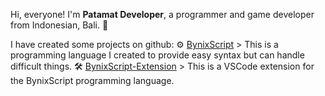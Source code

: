 Hi, everyone! I'm **Patamat Developer**, a programmer and game developer from Indonesian, Bali. 👏

I have created some projects on github:
⚙ [BynixScript](https://www.github.com/UngGas-Studio/BynixScript) > This is a programming language I created to provide easy syntax but can handle difficult things.
🛠 [BynixScript-Extension](https://www.github.com/UngGas-Studio/BynixScript-Extension) > This is a VSCode extension for the BynixScript programming language.
<!---
claycuy/claycuy is a ✨ special ✨ repository because its `README.md` (this file) appears on your GitHub profile.
You can click the Preview link to take a look at your changes.
--->
